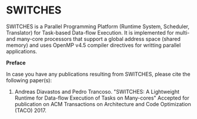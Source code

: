 # SWITCHES
SWITCHES is a Parallel Programming Platform (Runtime System, Scheduler, Translator) for Task-based Data-flow Execution. It is implemented for multi- and many-core processors that support a global address space (shared memory) and uses OpenMP v4.5 compiler directives for writting parallel applications.

__Preface__

In case you have any publications resulting from SWITCHES, please cite the following paper(s):

1. Andreas Diavastos and Pedro Trancoso. "SWITCHES: A Lightweight Runtime for Data-flow Execution of Tasks on Many-cores" Accepted for publication on ACM Transactions on Architecture and Code Optimization (TACO) 2017.
